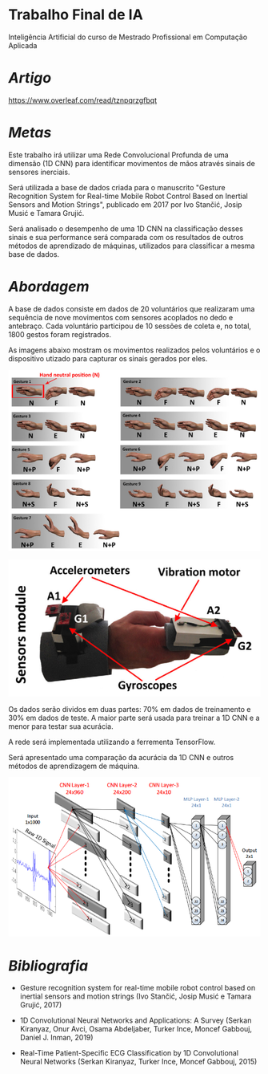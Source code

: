 # Trabalho Final de IA
Inteligência Artificial do curso de Mestrado Profissional em Computação Aplicada

# *Artigo*
https://www.overleaf.com/read/tznpqrzgfbqt

# *Metas*

Este trabalho irá utilizar uma Rede Convolucional Profunda de uma dimensão (1D CNN) para identificar movimentos de mãos através sinais de sensores inerciais.

Será utilizada a base de dados criada para o manuscrito "Gesture Recognition System for Real-time Mobile Robot Control Based on Inertial Sensors and Motion Strings", publicado em 2017 por Ivo Stančić, Josip Musić e Tamara Grujić. 

Será analisado o desempenho de uma 1D CNN na classificação desses sinais e sua performance será comparada com os resultados de outros métodos de aprendizado de máquinas, utilizados para classificar a mesma base de dados.

# *Abordagem*

A base de dados consiste em dados de 20 voluntários que realizaram uma sequência de nove movimentos com sensores acoplados no dedo e antebraço. Cada voluntário participou de 10 sessões de coleta e, no total, 1800 gestos foram registrados.

As imagens abaixo mostram os movimentos realizados pelos voluntários e o dispositivo utizado para capturar os sinais gerados por eles.

![Gestos realizados pelos voluntários](https://raw.githubusercontent.com/carlosgc/mpca-ia-hw-final/master/images/hand_gestures.png)

![Dispositivo de captura](https://raw.githubusercontent.com/carlosgc/mpca-ia-hw-final/master/images/hand_sensors.png)

Os dados serão dividos em duas partes: 70% em dados de treinamento e 30% em dados de teste. A maior parte será usada para treinar a 1D CNN e a menor para testar sua acurácia.

A rede será implementada utilizando a ferrementa TensorFlow.

Será apresentado uma comparação da acurácia da 1D CNN e outros métodos de aprendizagem de máquina.

![Rede Convolucional Profunda de uma dimensão](https://raw.githubusercontent.com/carlosgc/mpca-ia-hw-final/master/images/1dcnn.png)

# *Bibliografia*

- Gesture recognition system for real-time mobile robot control based on inertial sensors and motion strings (Ivo Stančić, Josip Musić e Tamara Grujić, 2017)

- 1D Convolutional Neural Networks and Applications: A Survey (Serkan Kiranyaz, Onur Avci, Osama Abdeljaber, Turker Ince, Moncef Gabbouj, Daniel J. Inman, 2019)

- Real-Time Patient-Specific ECG Classification by 1D Convolutional Neural Networks (Serkan Kiranyaz, Turker Ince, Moncef Gabbouj, 2015)
